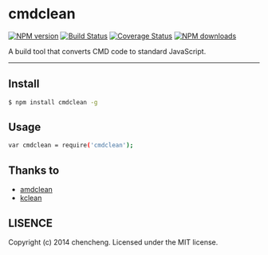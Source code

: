 # cmdclean

[![NPM version](https://img.shields.io/npm/v/cmdclean.svg?style=flat)](https://npmjs.org/package/cmdclean)
[![Build Status](https://img.shields.io/travis/chencheng/cmdclean.svg?style=flat)](https://travis-ci.org/chencheng/cmdclean)
[![Coverage Status](https://img.shields.io/coveralls/chencheng/cmdclean.svg?style=flat)](https://coveralls.io/r/chencheng/cmdclean)
[![NPM downloads](http://img.shields.io/npm/dm/cmdclean.svg?style=flat)](https://npmjs.org/package/cmdclean)

A build tool that converts CMD code to standard JavaScript.

---

## Install

```bash
$ npm install cmdclean -g
```

## Usage

```bash
var cmdclean = require('cmdclean');
```

## Thanks to

* [amdclean](https://github.com/gfranko/amdclean)
* [kclean](https://github.com/kissyteam/kclean)

## LISENCE

Copyright (c) 2014 chencheng. Licensed under the MIT license.
